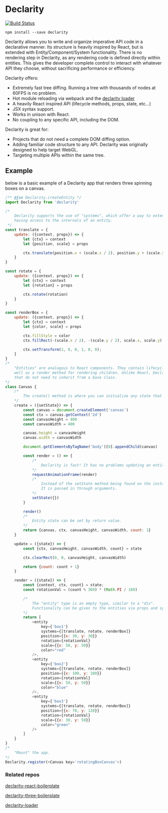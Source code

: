 # Declarity

[![Build Status](https://travis-ci.org/brochington/declarity.svg?branch=master)](https://travis-ci.org/brochington/declarity)

```
npm install --save declarity
```

Declarity allows you to write and organize imperative API code in a declarative manner. Its structure is heavily inspired by React, but is extended with Entity/Component/System functionality. There is no rendering step in Declarity, as any rendering code is defined directly within entities. This gives the developer complete control to interact with whatever API they choose, without sacrificing performance or efficiency.

Declarity offers:
- Extremely fast tree diffing. Running a tree with thousands of nodes at 60FPS is no problem.
- Hot module reloading via webpack and the [declarity loader](https://github.com/brochington/declarity-loader)
- A heavily React inspired API (lifecycle methods, props, state, etc...)
- JSX syntax support.
- Works in unison with React.
- No coupling to any specific API, including the DOM.

Declarity is great for:
- Projects that do not need a complete DOM diffing option.
- Adding familiar code structure to any API. Declarity was originally designed to help target WebGL.
- Targeting multiple APIs within the same tree.


## Example

below is a basic example of a Declarity app that renders three spinning boxes on a canvas.

```javascript
/** @jsx Declarity.createEntity */
import Declarity from 'declarity'

/*
    Declarity supports the use of "systems", which offer a way to extend entities without
    having access to the internals of an entity.
 */
const translate = {
    update: ({context, props}) => {
        let {ctx} = context
        let {position, scale} = props

        ctx.translate(position.x + (scale.x / 2), position.y + (scale.y / 2));
    }
}

const rotate = {
    update: ({context, props}) => {
        let {ctx} = context
        let {rotation} = props

        ctx.rotate(rotation)
    }
}

const renderBox = {
    update: ({context, props}) => {
        let {ctx} = context
        let {color, scale} = props

        ctx.fillStyle = color
        ctx.fillRect(-(scale.x / 2), -(scale.y / 2), scale.x, scale.y)

        ctx.setTransform(1, 0, 0, 1, 0, 0);
    }
}
/*
    "Entities" are analogous to React components. They contain lifecycle methods, as
    well as a render method for rendering children. Unlike React, Declarity uses standard classes
    that do not need to inherit from a base class.
*/
class Canvas {
    /*
        The create() method is where you can initialize any state that belongs to the entity.
    */
    create = ({setState}) => {
        const canvas = document.createElement('canvas')
        const ctx = canvas.getContext('2d')
        const canvasHeight = 400
        const canvasWidth = 400

        canvas.height = canvasHeight
        canvas.width = canvasWidth

        document.getElementsByTagName('body')[0].appendChild(canvas)

        const render = () => {
            /*
                Declarity is fast! It has no problems updating an entity tree frequently.
            */
            requestAnimationFrame(render)
            /*
                Instead of the setState method being found on the instance of the component,
                It is passed in through arguments.
            */
            setState({})
        }

        render()
        /*
            Entity state can be set by return value.
        */
        return {canvas, ctx, canvasHeight, canvasWidth, count: 1}
    }

    update = ({state}) => {
        const {ctx, canvasHeight, canvasWidth, count} = state

        ctx.clearRect(0, 0, canvasHeight, canvasWidth)

        return {count: count + 1}
    }

    render = ({state}) => {
        const {context, ctx, count} = state;
        const rotationVal = (count % 360) * (Math.PI / 180)

        /*
            The "entity" type is an empty type, similar to a "div".
            Functionality can be given to the entities via props and systems.
        */
        return [
            <entity
                key={'box1'}
                systems={[translate, rotate, renderBox]}
                position={{x: 30, y: 30}}
                rotation={rotationVal}
                scale={{x: 50, y: 50}}
                color="red"
            />,
            <entity
                key={'box2'}
                systems={[translate, rotate, renderBox]}
                position={{x: 100, y: 100}}
                rotation={rotationVal}
                scale={{x: 50, y: 50}}
                color="blue"
            />,
            <entity
                key={'box3'}
                systems={[translate, rotate, renderBox]}
                position={{x: 70, y: 120}}
                rotation={rotationVal}
                scale={{x: 30, y: 50}}
                color="green"
            />
        ]
    }
}
/*
    "Mount" the app.
*/
Declarity.register(<Canvas key='rotatingBoxCanvas'>)
```

### Related repos

[declarity-react-boilerplate](https://github.com/brochington/declarity-react-boilerplate)

[declarity-three-boilerplate](https://github.com/brochington/declarity-three-boilerplate)

[declarity-loader](https://github.com/brochington/declarity-react-boilerplate)
